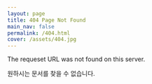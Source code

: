 ```yaml
---
layout: page
title: 404 Page Not Found
main_nav: false
permalink: /404.html
cover: /assets/404.jpg
---
```


The requeset URL was not found on this server.

원하시는 문서를 찾을 수 없습니다.

